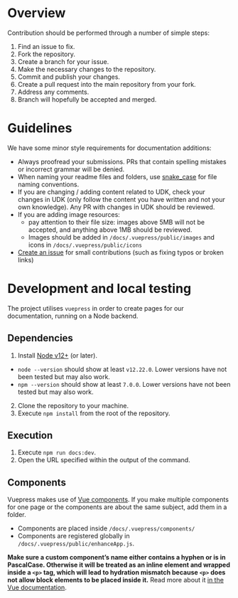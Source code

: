 # Overview

Contribution should be performed through a number of simple steps:

1. Find an issue to fix.
2. Fork the repository.
3. Create a branch for your issue.
4. Make the necessary changes to the repository.
5. Commit and publish your changes.
6. Create a pull request into the main repository from your fork.
7. Address any comments.
8. Branch will hopefully be accepted and merged.

# Guidelines

We have some minor style requirements for documentation additions:

- Always proofread your submissions. PRs that contain spelling mistakes or incorrect grammar will be denied.
- When naming your readme files and folders, use [snake_case](https://en.wikipedia.org/wiki/Snake_case) for file naming conventions.
- If you are changing / adding content related to UDK, check your changes in UDK (only follow the content you have written and not your own knowledge). Any PR with changes in UDK should be reviewed.
- If you are adding image resources:
  - pay attention to their file size: images above 5MB will not be accepted, and anything above 1MB should be reviewed.
  - Images should be added in `/docs/.vuepress/public/images` and icons in `/docs/.vuepress/public/icons`
- [Create an issue](https://github.com/rocketleaguemapmaking/RL-docs/issues/new/choose) for small contributions (such as fixing typos or broken links)

# Development and local testing

The project utilises `vuepress` in order to create pages for our documentation, running on a Node backend.

## Dependencies

1. Install [Node v12+](https://docs.npmjs.com/downloading-and-installing-node-js-and-npm) (or later).

- `node --version` should show at least `v12.22.0`. Lower versions have not been tested but may also work.
- `npm --version` should show at least `7.0.0`. Lower versions have not been tested but may also work.

2. Clone the repository to your machine.
3. Execute `npm install` from the root of the repository.

## Execution

1. Execute `npm run docs:dev`.
2. Open the URL specified within the output of the command.

## Components

Vuepress makes use of [Vue components](https://vuepress.vuejs.org/guide/using-vue.html#using-components). If you make multiple components for one page or the components are about the same subject, add them in a folder.

- Components are placed inside `/docs/.vuepress/components/`
- Components are registered globally in `/docs/.vuepress/public/enhanceApp.js`.

**Make sure a custom component’s name either contains a hyphen or is in PascalCase. Otherwise it will be treated as an inline element and wrapped inside a `<p>` tag, which will lead to hydration mismatch because `<p>` does not allow block elements to be placed inside it.** Read more about it [in the Vue documentation](https://vuejs.org/v2/guide/components-registration.html#Component-Names).
